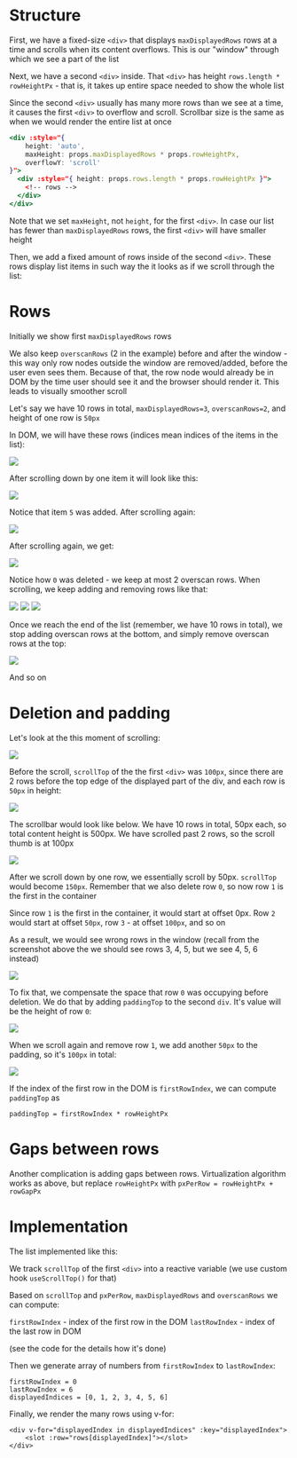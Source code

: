 # Structure

First, we have a fixed-size `<div>` that displays `maxDisplayedRows` rows at a time and
scrolls when its content overflows. This is our "window" through which we
see a part of the list

Next, we have a second `<div>` inside. That `<div>` has height `rows.length * rowHeightPx` - that is, it takes up entire space needed to show the whole list

Since the second `<div>` usually has many more rows than we see at a time,
it causes the first `<div>` to overflow and scroll. Scrollbar size is
the same as when we would render the entire list at once

```jsx
<div :style="{
    height: 'auto',
    maxHeight: props.maxDisplayedRows * props.rowHeightPx,
    overflowY: 'scroll'
}">
  <div :style="{ height: props.rows.length * props.rowHeightPx }">
    <!-- rows -->
  </div>
</div>
```

Note that we set `maxHeight`, not `height`, for the first `<div>`. In case
our list has fewer than `maxDisplayedRows` rows, the first `<div>` will
have smaller height

Then, we add a fixed amount of rows inside of the second `<div>`. These rows
display list items in such way the it looks as if we scroll through the list:

# Rows

Initially we show first `maxDisplayedRows` rows

We also keep `overscanRows` (2 in the example) before and after the window -
this way only row nodes outside the window are removed/added, before the user
even sees them. Because of that, the row node would already be in DOM by the
time user should see it and the browser should render it. This leads to
visually smoother scroll

Let's say we have 10 rows in total, `maxDisplayedRows=3`, `overscanRows=2`,
and height of one row is `50px`

In DOM, we will have these rows (indices mean indices of the items in the list):

![](./docs/1.png)

After scrolling down by one item it will look like this:

![](./docs/2.png)

Notice that item `5` was added. After scrolling again:

![](./docs/3.png)

After scrolling again, we get:

![](./docs/4.png)

Notice how `0` was deleted - we keep at most 2 overscan rows. When scrolling,
we keep adding and removing rows like that:

![](./docs/5.png)
![](./docs/6.png)
![](./docs/7.png)

Once we reach the end of the list (remember, we have 10 rows in total), we
stop adding overscan rows at the bottom, and simply remove overscan rows at
the top:

![](./docs/8.png)

And so on

# Deletion and padding

Let's look at the this moment of scrolling:

![](./docs/9.png)

Before the scroll, `scrollTop` of the the first `<div>` was `100px`, since
there are 2 rows before the top edge of the displayed part of the div,
and each row is `50px` in height:

![](./docs/10.png)

The scrollbar would look like below. We have 10 rows in total, 50px each,
so total content height is 500px. We have scrolled past 2 rows, so the
scroll thumb is at 100px

![](./docs/11.png)

After we scroll down by one row, we essentially scroll by 50px. `scrollTop`
would become `150px`. Remember that we also delete row `0`, so now row `1`
is the first in the container

Since row `1` is the first in the container, it would start at offset 0px.
Row `2` would start at offset `50px`, row `3` - at offset `100px`, and so on

As a result, we would see wrong rows in the window (recall from the screenshot
above the we should see rows 3, 4, 5, but we see 4, 5, 6 instead)

![](./docs/12.png)

To fix that, we compensate the space that row `0` was occupying before deletion.
We do that by adding `paddingTop` to the second `div`. It's value will be
the height of row `0`:

![](./docs/13.png)

When we scroll again and remove row `1`, we add another `50px` to the padding,
so it's `100px` in total:

![](./docs/14.png)

If the index of the first row in the DOM is `firstRowIndex`, we can compute
`paddingTop` as

```
paddingTop = firstRowIndex * rowHeightPx
```

# Gaps between rows

Another complication is adding gaps between rows. Virtualization algorithm
works as above, but replace `rowHeightPx` with `pxPerRow = rowHeightPx + rowGapPx`

# Implementation

The list implemented like this:

We track `scrollTop` of the first `<div>` into a reactive variable
(we use custom hook `useScrollTop()` for that)

Based on `scrollTop` and `pxPerRow`, `maxDisplayedRows` and `overscanRows`
we can compute:

`firstRowIndex` - index of the first row in the DOM
`lastRowIndex` - index of the last row in DOM

(see the code for the details how it's done)

Then we generate array of numbers from `firstRowIndex` to `lastRowIndex`:

```
firstRowIndex = 0
lastRowIndex = 6
displayedIndices = [0, 1, 2, 3, 4, 5, 6]
```

Finally, we render the many rows using v-for:

```vue
<div v-for="displayedIndex in displayedIndices" :key="displayedIndex">
    <slot :row="rows[displayedIndex]"></slot>
</div>
```
